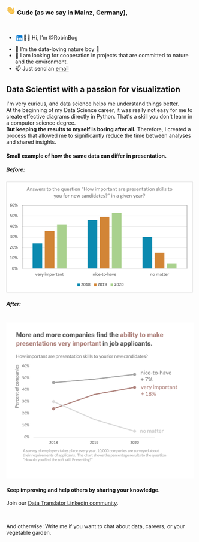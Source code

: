 ### <img src="waving-hand.gif" width="25"/> Gude (as we say in Mainz, Germany),

<br />

- 👋🏼 Hi, I’m @RobinBog <a href="https://www.linkedin.com/in/robinbogon/">
  <img align="left" alt="Robins Linkedin" width="22px" src="ln.png" />
</a>

- 👀 I’m the data-loving nature boy 🌱
- 💞️ I am looking for cooperation in projects that are committed to nature and the environment.
- 📫 Just send an [email](mailto:Robin.Bogon@gmx.net)


## Data Scientist with a passion for visualization

I'm very curious, and data science helps me understand things better.
<br />
At the beginning of my Data Science career, it was really not easy for me to create effective diagrams directly in Python. That's a skill you don't learn in a computer science degree.
<br />
<b>But keeping the results to myself is boring after all.</b> Therefore, I created a process that allowed me to significantly reduce the time between analyses and shared insights.

#### Small example of how the same data can differ in presentation.

##### Before:
<img alt="Data-Visualization-Before" width="500px" src="Before-Data-visualization.png" />

##### After:
<br />
<img alt="Data-Visualization-After" width="500px" src="After-Data-visualization.png" />


#### Keep improving and help others by sharing your knowledge.
Join our [Data Translator Linkedin community](https://www.linkedin.com/groups/12567001/).

<br />

And otherwise:
Write me if you want to chat about data, careers, or your vegetable garden.
